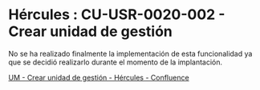 # Hércules : CU\-USR\-0020\-002 \- Crear unidad de gestión



No se ha realizado finalmente la implementación de esta funcionalidad ya que se decidió realizarlo durante el momento de la implantación.

  


[UM \- Crear unidad de gestión \- Hércules \- Confluence](https://confluence.um.es/confluence/pages/viewpage.action?pageId=857473189 "https://confluence.um.es/confluence/pages/viewpage.action?pageId=857473189")




